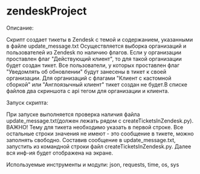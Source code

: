# zendeskProject
Описание:

Скрипт создает тикеты в Zendesk с темой и содержанием, указанными в файле update_message.txt
Осуществляется выборка организаций и пользователей из Zendesk по наличию флагов. Если у организации проставлен флаг "Действующий клиент",
то для такой организации будет создан тикет. Все пользователи, у которых проставлен флаг "Уведомлять об обновлении" будут занесены в тикет к своей организации.
Для организаций с флагами "Клиент с кастомной сборкой" или "Англоязычный клиент" тикет создан не будет.В списке файлов два скриншота с api тегом для организации и клиента.


Запуск скрипта:

При запуске выполняется проверка наличия файла update_message.txt(должен лежать рядом c createTicketsInZendesk.py).
ВАЖНО! Тему для тикета необходимо указать в первой строке. Все остальные строки значения не имеют - это сообщение в тикете, можно заполнять свободно.
Составив сообщение в update_message.txt, запустить из командной строки файл createTicketsInZendesk.py. Далее вся инф-ия будет отображена на экране.



Используемые инструменты и модули:
json, requests, time, os, sys
